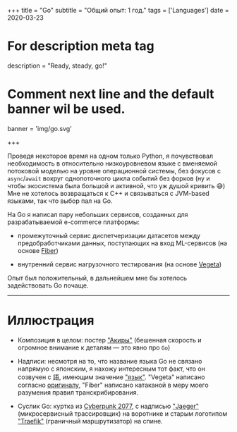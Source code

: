 +++
title = "Go"
subtitle = "Общий опыт: 1 год."
tags = ['Languages']
date = 2020-03-23

# For description meta tag
description = "Ready, steady, go!"

# Comment next line and the default banner wil be used.
banner = 'img/go.svg'

+++

Проведя некоторое время на одном только Python, я почувствовал необходимость в относительно низкоуровневом языке с вменяемой потоковой моделью на уровне операционной системы, без фокусов с `async`/`await` вокруг однопоточного цикла событий без форков (ну и чтобы экосистема была большой и активной, что уж душой кривить 😅) Мне не хотелось возвращаться к C++ и связываться с JVM-based языками, так что выбор пал на Go.

На Go я написал пару небольших сервисов, созданных для разрабатываемой e-commerce платформы:

- промежуточный сервис диспетчеризации датасетов между предобработчиками данных, поступающих на вход ML-сервисов (на основе [Fiber](https://gofiber.io/))

- внутренний сервис нагрузочного тестирования (на основе [Vegeta](https://github.com/tsenart/vegeta))

Опыт был положительный, в дальнейшем мне бы хотелось задействовать Go почаще.

___
# Иллюстрация

- Композиция в целом: постер ["Акиры"](https://en.wikipedia.org/wiki/Akira_(1988_film)) (бешенная скорость и огромное внимание к деталям — это явно про `Go`)

- Надписи: несмотря на то, что название языка Go не связано напрямую с японским, я нахожу интересным тот факт, что он созвучен с 語, имеющим значение ["язык"](http://www.romajidesu.com/kanji/%E8%AA%9E). "Vegeta" написано согласно [оригиналу](https://dragonball.fandom.com/wiki/Vegeta), "Fiber" написано катаканой в меру моего разумения правил транскрибирования.

- Суслик Go: куртка из [Cyberpunk 2077](https://duckduckgo.com/?q=cyberpunk+2077+samurai+jacket&iax=images&ia=images&iai=https%3A%2F%2Fwww.nycjackets.com%2Fwp-content%2Fuploads%2F2019%2F06%2Frocyberpunk-2077-real-bomber-leather-bwn-jacket-b.jpg), с надписью ["Jaeger"](https://www.jaegertracing.io/) (микросервисный трассировщик) на воротнике и старым логотипом ["Traefik"](https://www.marksei.com/wp-content/uploads/2019/08/Traefik-Logo-720x210.png) (граничный маршрутизатор) на спине.
